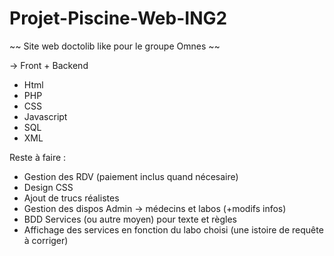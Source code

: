 # Projet-Piscine-Web-ING2

~~ Site web doctolib like pour le groupe Omnes ~~

-> Front + Backend
- Html 
- PHP
- CSS
- Javascript
- SQL
- XML

Reste à faire : 
- Gestion des RDV (paiement inclus quand nécesaire)
- Design CSS
- Ajout de trucs réalistes
- Gestion des dispos Admin -> médecins et labos (+modifs infos)
- BDD Services (ou autre moyen) pour texte et règles
- Affichage des services en fonction du labo choisi (une istoire de requête à corriger)